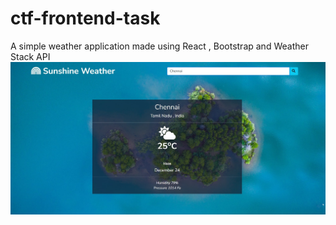 # ctf-frontend-task
A simple weather application made using React , Bootstrap and Weather Stack API
![Sample](https://github.com/Sanjeev-Karthick/ctf-frontend-task/blob/main/Sunshine%20Weather.jpg?raw=true)
